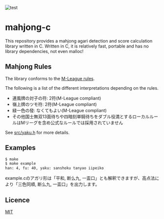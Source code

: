 ![test](https://github.com/otamajakusi/mahjong-c/actions/workflows/test.yaml/badge.svg)

# mahjong-c

This repository provides a mahjong agari detection and score calculation library written in C.
Written in C, it is relatively fast, portable and has no library dependencies, not even malloc!

## Mahjong Rules

The library conforms to the [M-League rules](https://m-league.jp/about/).

The following is a list of the different interpretations depending on the rules.
- 連風牌の対子の符: 2符(M-League compliant)
- 嶺上牌のツモ符: 2符(M-League compliant)
- 緑一色の發: なくてもよい(M-League compliant)
- その他国士無双13面待ちや四暗刻単騎待ちをダブル役満とするローカルルールはMリーグを含め公式なルールでは採用されていません

See [src/yaku.h](src/yaku.h) for more details.

## Examples

```bash
$ make
$ make example
han: 4, fu: 40, yaku: sanshoku tanyao iipeiko
```

example.cのアガリ形は「平和, 断么九, 一盃口」とも解釈できますが、高点法により「三色同順, 断么九, 一盃口」を出力します。

## Licence

[MIT](LICENSE)

